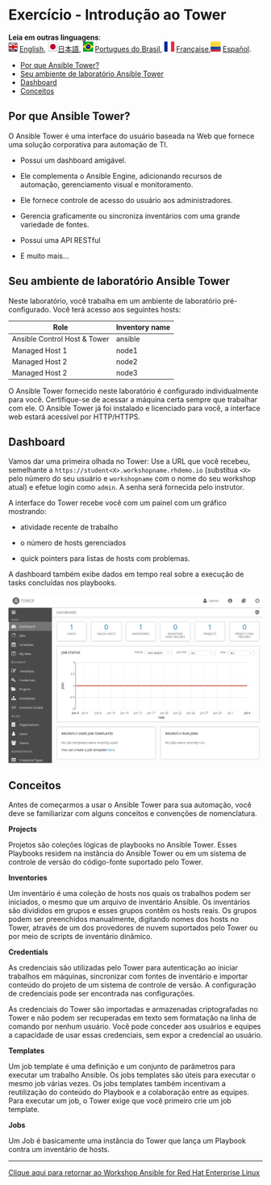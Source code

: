 # Exercício - Introdução ao Tower

**Leia em outras linguagens**:
<br>![uk](../images/uk.png) [English](README.md),  ![japan](../images/japan.png)[日本語](README.ja.md), ![brazil](../images/brazil.png) [Portugues do Brasil](README.pt-br.md), ![france](../images/fr.png) [Française](README.fr.md),![Español](../images/col.png) [Español](README.es.md).

* [Por que Ansible Tower?](#por-que-ansible-tower)
* [Seu ambiente de laboratório Ansible Tower](#seu-ambiente-de-laboratório-ansible-tower)
* [Dashboard](#dashboard)
* [Conceitos](#conceitos)

## Por que Ansible Tower?

O Ansible Tower é uma interface do usuário baseada na Web que fornece uma solução corporativa para automação de TI.

  - Possui um dashboard amigável.

  - Ele complementa o Ansible Engine, adicionando recursos de automação, gerenciamento visual e monitoramento.

  - Ele fornece controle de acesso do usuário aos administradores.

  - Gerencia graficamente ou sincroniza inventários com uma grande variedade de fontes.

  - Possui uma API RESTful

  - E muito mais...

## Seu ambiente de laboratório Ansible Tower

Neste laboratório, você trabalha em um ambiente de laboratório pré-configurado. Você terá acesso aos seguintes hosts:

| Role                         | Inventory name |
| -----------------------------| ---------------|
| Ansible Control Host & Tower | ansible        |
| Managed Host 1               | node1          |
| Managed Host 2               | node2          |
| Managed Host 2               | node3          |

O Ansible Tower fornecido neste laboratório é configurado individualmente para você. Certifique-se de acessar a máquina certa sempre que trabalhar com ele. O Ansible Tower já foi instalado e licenciado para você, a interface web estará acessível por HTTP/HTTPS.

## Dashboard

Vamos dar uma primeira olhada no Tower: Use a URL que você recebeu, semelhante a `https://student<X>.workshopname.rhdemo.io` (substitua `<X>` pelo número do seu usuário e `workshopname` com o nome do seu workshop atual) e efetue login como `admin`. A senha será fornecida pelo instrutor.

A interface do Tower recebe você com um painel com um gráfico mostrando:

  - atividade recente de trabalho

  - o número de hosts gerenciados

  - quick pointers para listas de hosts com problemas.

A dashboard também exibe dados em tempo real sobre a execução de tasks concluídas nos playbooks.

![Ansible Tower Dashboard](images/dashboard.png)

## Conceitos

Antes de começarmos a usar o Ansible Tower para sua automação, você deve se familiarizar com alguns conceitos e convenções de nomenclatura.

**Projects**

Projetos são coleções lógicas de playbooks no Ansible Tower. Esses Playbooks residem na instância do Ansible Tower ou em um sistema de controle de versão do código-fonte suportado pelo Tower.

**Inventories**

Um inventário é uma coleção de hosts nos quais os trabalhos podem ser iniciados, o mesmo que um arquivo de inventário Ansible. Os inventários são divididos em grupos e esses grupos contêm os hosts reais. Os grupos podem ser preenchidos manualmente, digitando nomes dos hosts no Tower, através de um dos provedores de nuvem suportados pelo Tower ou por meio de scripts de inventário dinâmico.

**Credentials**

As credenciais são utilizadas pelo Tower para autenticação ao iniciar trabalhos em máquinas, sincronizar com fontes de inventário e importar conteúdo do projeto de um sistema de controle de versão. A configuração de credenciais pode ser encontrada nas configurações.

As credenciais do Tower são importadas e armazenadas criptografadas no Tower e não podem ser recuperadas em texto sem formatação na linha de comando por nenhum usuário. Você pode conceder aos usuários e equipes a capacidade de usar essas credenciais, sem expor a credencial ao usuário.

**Templates**

Um job template é uma definição e um conjunto de parâmetros para executar um trabalho Ansible. Os jobs templates são úteis para executar o mesmo job várias vezes. Os jobs templates também incentivam a reutilização do conteúdo do Playbook e a colaboração entre as equipes. Para executar um job, o Tower exige que você primeiro crie um job template.

**Jobs**

Um Job é basicamente uma instância do Tower que lança um Playbook contra um inventário de hosts.

----

[Clique aqui para retornar ao Workshop Ansible for Red Hat Enterprise Linux](../README.pt-br.md#seção-2---exercícios-do-ansible-tower)
